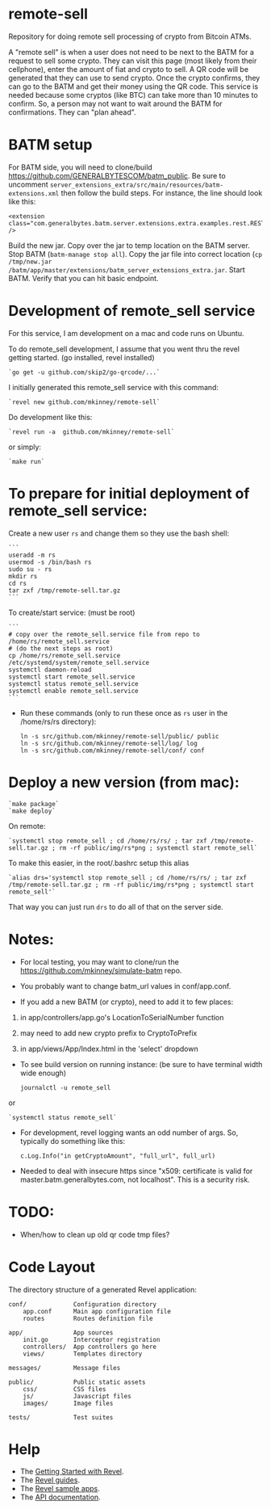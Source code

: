 # remote-sell

Repository for doing remote sell processing of crypto from Bitcoin ATMs.

A "remote sell" is when a user does not need to be next to the BATM for a request to sell some crypto. They can visit this page (most likely from their cellphone), enter the amount of fiat and crypto to sell. A QR code will be generated that they can use to send crypto. Once the crypto confirms, they can go to the BATM and get their money using the QR code. This service is needed because some cryptos (like BTC) can take more than 10 minutes to confirm. So, a person may not want to wait around the BATM for confirmations. They can "plan ahead".

# BATM setup
For BATM side, you will need to clone/build https://github.com/GENERALBYTESCOM/batm_public. Be sure to uncomment `server_extensions_extra/src/main/resources/batm-extensions.xml` then follow the build steps. For instance, the line should look like this:

    <extension class="com.generalbytes.batm.server.extensions.extra.examples.rest.RESTExampleExtension" />

Build the new jar. Copy over the jar to temp location on the BATM server. Stop BATM (`batm-manage stop all`). Copy the jar file into correct location (`cp /tmp/new.jar /batm/app/master/extensions/batm_server_extensions_extra.jar`. Start BATM. Verify that you can hit basic endpoint.

# Development of remote_sell service
For this service, I am development on a mac and code runs on Ubuntu.

To do remote_sell development, I assume that you went thru the revel getting started. (go installed, revel installed)

    `go get -u github.com/skip2/go-qrcode/...`

I initially generated this remote_sell service with this command:

    `revel new github.com/mkinney/remote-sell`

Do development like this:

    `revel run -a  github.com/mkinney/remote-sell`

or simply:

    `make run`

# To prepare for initial deployment of remote_sell service:

Create a new user `rs` and change them so they use the bash shell:

    ```
    useradd -m rs
    usermod -s /bin/bash rs
    sudo su - rs
    mkdir rs
    cd rs
    tar zxf /tmp/remote-sell.tar.gz
    ```

To create/start service: (must be root)

    ```
    # copy over the remote_sell.service file from repo to /home/rs/remote_sell.service
    # (do the next steps as root)
    cp /home/rs/remote_sell.service /etc/systemd/system/remote_sell.service
    systemctl daemon-reload
    systemctl start remote_sell.service
    systemctl status remote_sell.service
    systemctl enable remote_sell.service
    ```

* Run these commands (only to run these once as `rs` user in the /home/rs/rs directory):

    ```
    ln -s src/github.com/mkinney/remote-sell/public/ public
    ln -s src/github.com/mkinney/remote-sell/log/ log
    ln -s src/github.com/mkinney/remote-sell/conf/ conf
    ```

# Deploy a new version (from mac):

    `make package`
    `make deploy`

On remote:

    `systemctl stop remote_sell ; cd /home/rs/rs/ ; tar zxf /tmp/remote-sell.tar.gz ; rm -rf public/img/rs*png ; systemctl start remote_sell`

To make this easier, in the root/.bashrc setup this alias

    `alias drs='systemctl stop remote_sell ; cd /home/rs/rs/ ; tar zxf /tmp/remote-sell.tar.gz ; rm -rf public/img/rs*png ; systemctl start remote_sell'`

That way you can just run `drs` to do all of that on the server side.

# Notes:
* For local testing, you may want to clone/run the https://github.com/mkinney/simulate-batm repo.

* You probably want to change batm_url values in conf/app.conf.

* If you add a new BATM (or crypto), need to add it to few places:

1) in app/controllers/app.go's LocationToSerialNumber function

2) may need to add new crypto prefix to CryptoToPrefix

3) in app/views/App/Index.html in the 'select' dropdown


* To see build version on running instance: (be sure to have terminal width wide enough)

    `journalctl -u remote_sell`

or

    `systemctl status remote_sell`

* For development, revel logging wants an odd number of args. So, typically do something like this:

    `c.Log.Info("in getCryptoAmount", "full_url", full_url)`

* Needed to deal with insecure https since "x509: certificate is valid for master.batm.generalbytes.com, not localhost".
  This is a security risk.


# TODO:
* When/how to clean up old qr code tmp files?

# Code Layout

The directory structure of a generated Revel application:

    conf/             Configuration directory
        app.conf      Main app configuration file
        routes        Routes definition file

    app/              App sources
        init.go       Interceptor registration
        controllers/  App controllers go here
        views/        Templates directory

    messages/         Message files

    public/           Public static assets
        css/          CSS files
        js/           Javascript files
        images/       Image files

    tests/            Test suites

# Help

* The [Getting Started with Revel](http://revel.github.io/tutorial/gettingstarted.html).
* The [Revel guides](http://revel.github.io/manual/index.html).
* The [Revel sample apps](http://revel.github.io/examples/index.html).
* The [API documentation](https://godoc.org/github.com/revel/revel).
